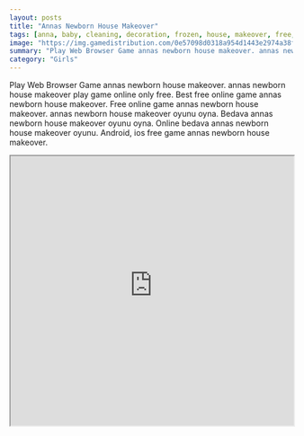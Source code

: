```yaml
---
layout: posts
title: "Annas Newborn House Makeover"
tags: [anna, baby, cleaning, decoration, frozen, house, makeover, free, online, games, oyna, game, free, games, play, play, games]
image: "https://img.gamedistribution.com/0e57098d0318a954d1443e2974a38fac.jpg"
summary: "Play Web Browser Game annas newborn house makeover. annas newborn house makeover play game online only free. Best free online game annas newborn house makeover. Free online game annas newborn house makeover. annas newborn house makeover oyunu oyna. Bedava annas newborn house makeover oyunu oyna. Online bedava annas newborn house makeover oyunu. Android, ios free game annas newborn house makeover."
category: "Girls"
---
```


Play Web Browser Game annas newborn house makeover. annas newborn house makeover play game online only free. Best free online game annas newborn house makeover. Free online game annas newborn house makeover. annas newborn house makeover oyunu oyna. Bedava annas newborn house makeover oyunu oyna. Online bedava annas newborn house makeover oyunu. Android, ios free game annas newborn house makeover.

<iframe width="100%" height="480px;" src="https://flash.gamedistribution.com?game=0e57098d0318a954d1443e2974a38fac"></iframe>